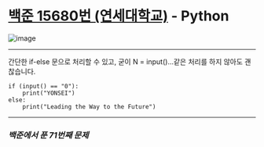 # [백준 15680번 (연세대학교)](https://www.acmicpc.net/problem/15680) - Python

![image](https://user-images.githubusercontent.com/104616990/178143206-2905fc6a-b6e1-43a6-a2db-669c1f577443.png)

---

간단한 if-else 문으로 처리할 수 있고, 굳이 N = input()...같은 처리를 하지 않아도 괜찮습니다.

```
if (input() == "0"):
    print("YONSEI")
else:
    print("Leading the Way to the Future")
```

---

### *백준에서 푼 71번째 문제*
